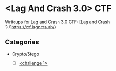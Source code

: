 
# <Lag And Crash 3.0> CTF

Writeups for Lag and Crash 3.0 CTF: [Lag and Crash 3.0<https://ctf.lagncra.sh/>)

## Categories

- Crypto/Stego
   - [ ] [<challenge_1>](<link_to_writeup>)

   
